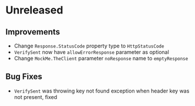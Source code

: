 # Unreleased

## Improvements

- Change `Response.StatusCode` property type to `HttpStatusCode`
- `VerifySent` now have `allowErrorResponse` parameter as optional
- Change `MockMe.TheClient` parameter `noResponse` name to `emptyResponse`

## Bug Fixes

- `VerifySent` was throwing key not found exception when header key was not
  present, fixed